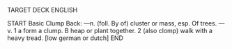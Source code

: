 TARGET DECK
ENGLISH

START
Basic
Clump
Back: —n. (foll. By of) cluster or mass, esp. Of trees. —v. 1 a form a clump. B heap or plant together. 2 (also clomp) walk with a heavy tread. [low german or dutch]
END
